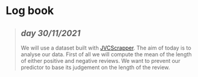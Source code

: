# Log book

> ## *day 30/11/2021*
> We will use a dataset built with [JVCScrapper](https://github.com/Brotherta/JVCScraper). The aim of today is to analyse our data.
> First of all we will compute the mean of the length of either positive and negative reviews. 
> We want to prevent our predictor to base its judgement on the length of the review.